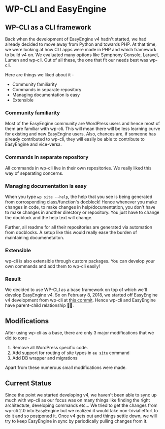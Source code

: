 # WP-CLI and EasyEngine

## WP-CLI as a CLI framework

Back when the development of EasyEngine v4 hadn't started, we had already decided to move away from Python and towards PHP. At that time, we were looking at how CLI apps were made in PHP and which framework to build v4 on. We evaluated many options like Symphony Console, Laravel, Lumen and wp-cli. Out of all these, the one that fit our needs best was wp-cli.

Here are things we liked about it - 
 * Community familiarity
 * Commands in separate repository
 * Managing documentation is easy
 * Extensible


### Community familiarity

Most of the EasyEngine community are WordPress users and hence most of them are familiar with wp-cli. This will mean there will be less learning curve for existing and new EasyEngine users. Also, chances are, if someone has already contributed to wp-cli, they will easily be able to contribute to EasyEngine and vice-versa.

### Commands in separate repository

All commands in wp-cli live in their own repositories. We really liked this way of separating concerns.

### Managing documentation is easy

When you type `wp site --help`, the help that you see is being generated from corrosponding class/function's docblock! Hence whenever you make changes in code, to make changes in help/documentation, you don't have to make changes in another directory or repository. You just have to change the docblock and the help text will change.

Further, all readme for all their repositories are generated via automation from docblocks. A setup like this would really ease the burden of maintaining documenetaiton.

### Extensible

wp-cli is also extensible through custom packages. You can develop your own commands and add them to wp-cli easily!

### Result

We decided to use WP-CLI as a base framework on top of which we'll develop EasyEngine v4. So on February 8, 2018, we started off EasyEngine v4 development from wp-cli at [this commit](https://github.com/wp-cli/wp-cli/commit/e683d394f89ce923eac2227e655a01fa0255f925). Hence wp-cli and EasyEngine have parent-child relationship :family_man_boy:. 

## Modifications

After using wp-cli as a base, there are only 3 major modifications that we did to core - 

1. Remove all WordPress specific code.
2. Add support for routing of site types in `ee site` command
3. Add DB wrapper and migrations

Apart from these numerous small modifications were made.

## Current Status

Since the point we started developing v4, we haven't been able to sync up much with wp-cli as our focus was on many things like finding the right architectute, developing commands etc... We tried to get the changes from wp-cli 2.0 into EasyEngine but we realized it would take non-trivial effort to do it and so postponed it. Once v4 gets out and things settle down, we will try to keep EasyEngine in sync by periodically pulling changes from it.